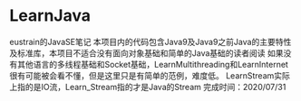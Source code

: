 # LearnJava
eustrain的JavaSE笔记
本项目内的代码包含Java9及Java9之前Java的主要特性及标准库，本项目不适合没有面向对象基础和简单的Java基础的读者阅读
如果没有其他语言的多线程基础和Socket基础，LearnMultithreading和LearnInternet很有可能被会看不懂，但是这里只是有简单的范例，难度低。
LearnStream实际上指的是IO流，Learn_Stream指的才是Java的Stream
完成时间：2020/07/31
